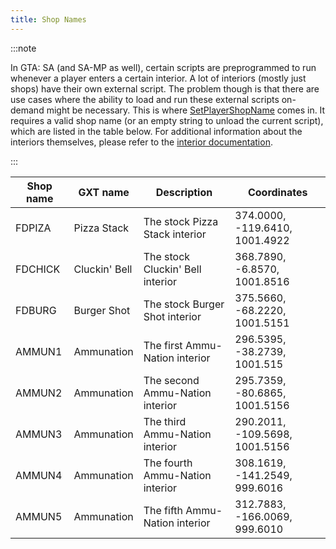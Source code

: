 ```yaml
---
title: Shop Names
---
```


:::note

In GTA: SA (and SA-MP as well), certain scripts are preprogrammed to run whenever a player enters a certain interior. A lot of interiors (mostly just shops) have their own external script. The problem though is that there are use cases where the ability to load and run these external scripts on-demand might be necessary. This is where [SetPlayerShopName](../functions/SetPlayerShopName) comes in. It requires a valid shop name (or an empty string to unload the current script), which are listed in the table below. For additional information about the interiors themselves, please refer to the [interior documentation](../resources/interiorids).

:::

| Shop name | GXT name          | Description                    | Coordinates     |
| --------- | ----------------- | ------------------------------ | --------------- |
| FDPIZA    | Pizza Stack       | The stock Pizza Stack interior | 374.0000, -119.6410, 1001.4922 |
| FDCHICK   | Cluckin' Bell     | The stock Cluckin' Bell interior | 368.7890, -6.8570, 1001.8516 |
| FDBURG    | Burger Shot       | The stock Burger Shot interior | 375.5660, -68.2220, 1001.5151 |
| AMMUN1    | Ammunation        | The first Ammu-Nation interior | 296.5395, -38.2739, 1001.515 |
| AMMUN2    | Ammunation        | The second Ammu-Nation interior | 295.7359, -80.6865, 1001.5156 |
| AMMUN3    | Ammunation        | The third Ammu-Nation interior | 290.2011, -109.5698, 1001.5156 |
| AMMUN4    | Ammunation        | The fourth Ammu-Nation interior | 308.1619, -141.2549, 999.6016 |
| AMMUN5    | Ammunation        | The fifth Ammu-Nation interior | 312.7883, -166.0069, 999.6010 |

